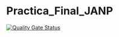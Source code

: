 # Practica_Final_JANP

[![Quality Gate Status](https://sonarcloud.io/api/project_badges/measure?project=aev410_Practica_Final_JANP&metric=alert_status)](https://sonarcloud.io/summary/new_code?id=aev410_Practica_Final_JANP)
